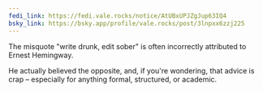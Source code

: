 ```yaml
---
fedi_link: https://fedi.vale.rocks/notice/AtUBxUPJZgJup63IQ4
bsky_link: https://bsky.app/profile/vale.rocks/post/3lnpxx6zzj225
---
```


The misquote "write drunk, edit sober" is often incorrectly attributed to Ernest Hemingway.

He actually believed the opposite, and, if you're wondering, that advice is crap – especially for anything formal, structured, or academic.
